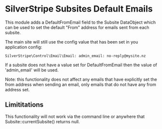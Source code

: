 # SilverStripe Subsites Default Emails

This module adds a DefaultFromEmail field to the Subsite DataObject which can be used to set the default "From" address for emails sent from each subsite. 

The main site will still use the config value that has been set in you application config:

`
SilverStripe\Control\Email\Email:
  admin_email: no-reply@mysite.nz
`

If a subsite does not have a value set for DefaultFromEmail then the value of 'admin_email' will be used. 

Note: this functionality does not affect any emails that have explicitly set the from address when sending an email, only emails that do not have any from address set.

## Limititations

This functionality will not work via the command line or anywhere that Subsite::currentSubsite() returns null.
